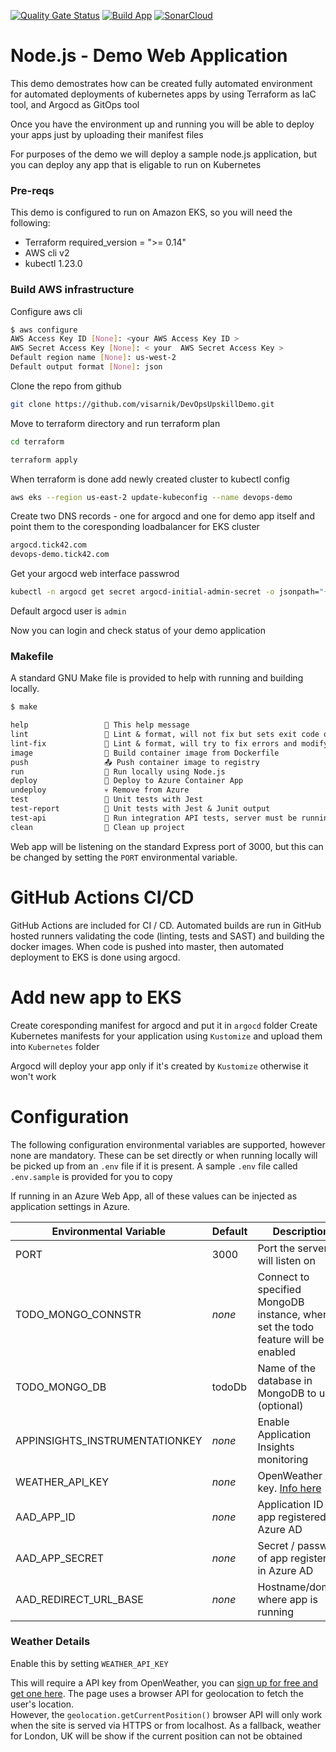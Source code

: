 [![Quality Gate Status](https://sonarcloud.io/api/project_badges/measure?project=visarnik_DevOpsUpskillDemo&metric=alert_status)](https://sonarcloud.io/summary/new_code?id=visarnik_DevOpsUpskillDemo) [![Build App](https://github.com/visarnik/DevOpsUpskillDemo/actions/workflows/ci-build.yaml/badge.svg)](https://github.com/visarnik/DevOpsUpskillDemo/actions/workflows/ci-build.yaml) 
[![SonarCloud](https://sonarcloud.io/images/project_badges/sonarcloud-white.svg)](https://sonarcloud.io/summary/new_code?id=visarnik_DevOpsUpskillDemo) 

# Node.js - Demo Web Application

This demo demostrates how can be created fully automated environment for automated deployments of kubernetes apps by using Terraform as IaC tool, and Argocd as GitOps tool

Once you have the environment up and running you will be able to deploy your apps just by uploading their manifest files 

For purposes of the demo we will deploy a sample node.js application, but you can deploy any app that is eligable to run on Kubernetes
### Pre-reqs
This demo is configured to run on Amazon EKS, so you will need the following:
  - Terraform required_version = ">= 0.14"
  - AWS cli v2
  - kubectl 1.23.0
 
 ### Build AWS infrastructure 
 Configure aws cli
 ```bash
 $ aws configure
AWS Access Key ID [None]: <your AWS Access Key ID >
AWS Secret Access Key [None]: < your  AWS Secret Access Key >
Default region name [None]: us-west-2
Default output format [None]: json
 ```
  Clone the repo from github
  ```bash
git clone https://github.com/visarnik/DevOpsUpskillDemo.git
```
Move to terraform directory and run terraform plan
  ```bash
cd terraform
```
 ```bash
 terraform apply
 ```
When terraform is done add newly created cluster to kubectl config
```bash
aws eks --region us-east-2 update-kubeconfig --name devops-demo
```
Create two DNS records - one for argocd and one for demo app itself and point them to the coresponding loadbalancer for EKS cluster
```bash
argocd.tick42.com
devops-demo.tick42.com
```
Get your argocd web interface passwrod
```bash
kubectl -n argocd get secret argocd-initial-admin-secret -o jsonpath="{.data.password}" | base64 -d && echo
```
Default argocd user is  `admin` <br />

Now you can login and check status of your demo application


### Makefile

A standard GNU Make file is provided to help with running and building locally.

```txt
$ make

help                 💬 This help message
lint                 🔎 Lint & format, will not fix but sets exit code on error
lint-fix             📜 Lint & format, will try to fix errors and modify code
image                🔨 Build container image from Dockerfile
push                 📤 Push container image to registry
run                  🏃 Run locally using Node.js
deploy               🚀 Deploy to Azure Container App
undeploy             💀 Remove from Azure
test                 🎯 Unit tests with Jest
test-report          🤡 Unit tests with Jest & Junit output
test-api             🚦 Run integration API tests, server must be running
clean                🧹 Clean up project
```


Web app will be listening on the standard Express port of 3000, but this can be changed by setting the `PORT` environmental variable.


# GitHub Actions CI/CD

GitHub Actions  are included for CI / CD. Automated builds  are run in GitHub hosted runners validating the code (linting, tests and SAST) and building the docker images. When code is pushed  into master, then automated deployment to EKS is done using argocd.

# Add new app to EKS

Create coresponding manifest for argocd and put it in `argocd` folder
Create Kubernetes manifests for your application using `Kustomize` and upload them into `Kubernetes` folder 

Argocd will deploy your app only if it's created by `Kustomize` otherwise it won't work 



# Configuration

The following configuration environmental variables are supported, however none are mandatory. These can be set directly or when running locally will be picked up from an `.env` file if it is present. A sample `.env` file called `.env.sample` is provided for you to copy

If running in an Azure Web App, all of these values can be injected as application settings in Azure.

| Environmental Variable         | Default | Description                                                                      |
| ------------------------------ | ------- | -------------------------------------------------------------------------------- |
| PORT                           | 3000    | Port the server will listen on                                                   |
| TODO_MONGO_CONNSTR             | _none_  | Connect to specified MongoDB instance, when set the todo feature will be enabled |
| TODO_MONGO_DB                  | todoDb  | Name of the database in MongoDB to use (optional)                                |
| APPINSIGHTS_INSTRUMENTATIONKEY | _none_  | Enable Application Insights monitoring                                           |
| WEATHER_API_KEY                | _none_  | OpenWeather API key. [Info here](https://openweathermap.org/api)                 |
| AAD_APP_ID                     | _none_  | Application ID of app registered in Azure AD                                     |
| AAD_APP_SECRET                 | _none_  | Secret / password of app registered in Azure AD                                  |
| AAD_REDIRECT_URL_BASE          | _none_  | Hostname/domain where app is running                                             |

### Weather Details

Enable this by setting `WEATHER_API_KEY`

This will require a API key from OpenWeather, you can [sign up for free and get one here](https://openweathermap.org/price). The page uses a browser API for geolocation to fetch the user's location.  
However, the `geolocation.getCurrentPosition()` browser API will only work when the site is served via HTTPS or from localhost. As a fallback, weather for London, UK will be show if the current position can not be obtained



